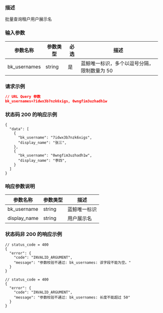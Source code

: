 ### 描述

批量查询租户用户展示名

### 输入参数

| 参数名称         | 参数类型   | 必选 | 描述                      |
|--------------|--------|----|-------------------------|
| bk_usernames | string | 是  | 蓝鲸唯一标识，多个以逗号分隔，限制数量为 50 |

### 请求示例

```json
// URL Query 参数
bk_usernames=7idwx3b7nzk6xigs, 0wngfim3uzhadh1w
```

### 状态码 200 的响应示例

```json5
{
  "data": [
    {
      "bk_username": "7idwx3b7nzk6xigs",
      "display_name": "张三",
    },
    {
      "bk_username": "0wngfim3uzhadh1w",
      "display_name": "李四",
    }
  ]
}
```

### 响应参数说明

| 参数名称         | 参数类型   | 描述     |
|--------------|--------|--------|
| bk_username  | string | 蓝鲸唯一标识 |
| display_name | string | 用户展示名  |

### 状态码非 200 的响应示例

```json5
// status_code = 400
{
  "error": {
    "code": "INVALID_ARGUMENT",
    "message": "参数校验不通过: bk_usernames: 该字段不能为空。"
  }
}
```

```json5
// status_code = 400
{
  "error": {
    "code": "INVALID_ARGUMENT",
    "message": "参数校验不通过: bk_usernames: 长度不能超过 50"
  }
}
```

